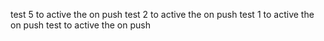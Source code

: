 test 5  to active the on push
test 2  to active the on push
test 1  to active the on push
test  to active the on push

